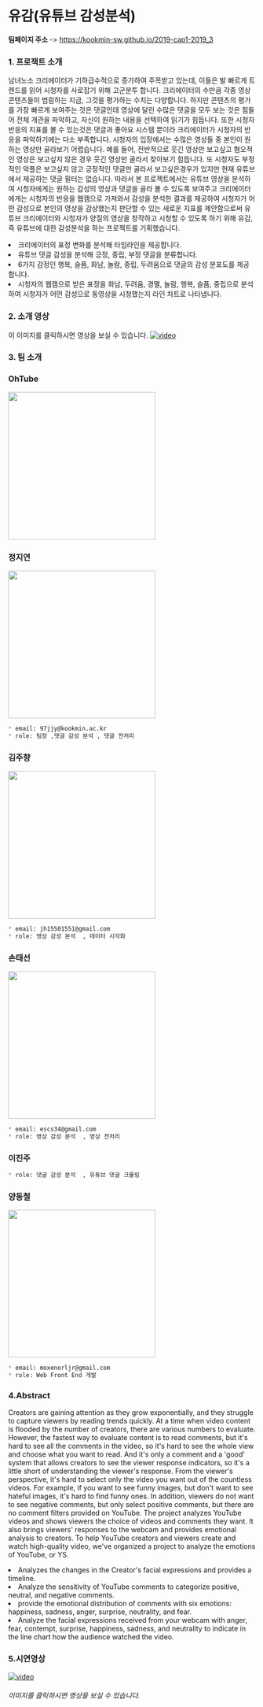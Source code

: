 
# 유감(유튜브 감성분석)
**팀페이지 주소** -> https://kookmin-sw.github.io/2019-cap1-2019_3

### 1. 프로잭트 소개

남녀노소 크리에이터가 기하급수적으로 증가하여 주목받고 있는데, 이들은 발 빠르게 트렌드를 읽어 시청자를 사로잡기 위해 고군분투 합니다. 크리에이터의 수만큼 각종 영상 콘텐츠들이 범람하는 지금, 그것을 평가하는 수치는 다양합니다. 하지만 콘텐츠의 평가를 가장 빠르게 보여주는 것은 댓글인데 영상에 달린 수많은 댓글을 모두 보는 것은 힘들어 전체 개관을 파악하고, 자신이 원하는 내용을 선택하여 읽기가 힘듭니다. 또한 시청자 반응의 지표를 볼 수 있는것은 댓글과 좋아요 시스템 뿐이라 크리에이터가 시청자의 반응을 파악하기에는 다소 부족합니다.
시청자의 입장에서는 수많은 영상들 중 본인이 원하는 영상만 골라보기 어렵습니다. 예를 들어, 전반적으로 웃긴 영상만 보고싶고 혐오적인 영상은 보고싶지 않은 경우 웃긴 영상만 골라서 찾아보기 힘듭니다. 또 시청자도 부정적인 악플은 보고싶지 않고 긍정적인 댓글만 골라서 보고싶은경우가 있지만 현재 유튜브에서 제공하는 댓글 필터는 없습니다.
따라서 본 프로젝트에서는 유튜브 영상을 분석하여 시청자에게는 원하는 감성의 영상과 댓글을 골라 볼 수 있도록 보여주고 크리에이터에게는 시청자의 반응을 웹캠으로 가져와서 감성을 분석한 결과를 제공하여 시청자가 어떤 감성으로 본인의 영상을 감상했는지 판단할 수 있는 새로운 지표를 제안함으로써  유튜브 크리에이터와 시청자가 양질의 영상을 창작하고 시청할 수 있도록 하기 위해 유감, 즉 유튜브에 대한 감성분석을 하는 프로젝트를 기획했습니다.

<li> 크리에이터의 표정 변화를 분석해 타임라인을 제공합니다.</li>
<li> 유튜브 댓글 감성을 분석해 긍정, 중립, 부정 댓글을 분류합니다.</li>
<li> 6가지 감정인 행복, 슬픔, 화남, 놀람, 중립, 두려움으로 댓글의 감성 분포도를 제공합니다. </li>
<li> 시청자의 웹캠으로 받은 표정을 화남, 두려움, 경멸, 놀람, 행복, 슬픔, 중립으로 분석하여 시청자가 어떤 감성으로 동영상을 시청했는지 라인 차트로 나타냅니다. </li>

### 2. 소개 영상
이 이미지를 클릭하시면 영상을 보실 수 있습니다.
[![video](./Images/계획UI.png)](https://www.youtube.com/watch?v=MMOWhNwm43I)

### 3. 팀 소개

### OhTube
<img src="https://github.com/kookmin-sw/2019-cap1-2019_3/blob/master/Images/OhTube_Logo.png"  width = "300px" height = "300px"></img>

### 정지연
<img src="https://github.com/kookmin-sw/2019-cap1-2019_3/blob/master/Images/jeong.JPG"  width = "300px" height = "300px"></img>


```markdown
* email: 97jjy@kookmin.ac.kr
* role: 팀장 ,댓글 감성 분석 , 댓글 전처리
```
### 김주향
<img src="https://github.com/kookmin-sw/2019-cap1-2019_3/blob/master/Images/kim.jpeg"   width = "300px" height = "300px"></img>


```markdown
* email: jh15501551@gmail.com
* role: 영상 감성 분석  , 데이터 시각화
```
### 손태선
<img src="https://github.com/kookmin-sw/2019-cap1-2019_3/blob/master/Images/son.jpeg"   width = "300px" height = "300px"></img>

```markdown
* email: escs34@gmail.com
* role: 영상 감성 분석  , 영상 전처리
```

### 이진주


```markdown
* role: 댓글 감성 분석  , 유튜브 댓글 크롤링
```

### 양동철
<img src="https://github.com/kookmin-sw/2019-cap1-2019_3/blob/master/Images/yang.jpeg"  width = "300px" height = "300px"></img>

```markdown
* email: moxenorljr@gmail.com
* role: Web Front End 개발
```

### 4.Abstract
Creators are gaining attention as they grow exponentially, and they struggle to capture viewers by reading trends quickly. At a time when video content is flooded by the number of creators, there are various numbers to evaluate. However, the fastest way to evaluate content is to read comments, but it's hard to see all the comments in the video, so it's hard to see the whole view and choose what you want to read. And it's only a comment and a 'good' system that allows creators to see the viewer response indicators, so it's a little short of understanding the viewer's response. From the viewer's perspective, it's hard to select only the video you want out of the countless videos. For example, if you want to see funny images, but don't want to see hateful images, it's hard to find funny ones. In addition, viewers do not want to see negative comments, but only select positive comments, but there are no comment filters provided on YouTube. The project analyzes YouTube videos and shows viewers the choice of videos and comments they want. It also brings viewers' responses to the webcam and provides emotional analysis to creators. To help YouTube creators and viewers create and watch high-quality video, we've organized a project to analyze the emotions of YouTube, or YS.

<li> Analyzes the changes in the Creator's facial expressions and provides a timeline.</li>
<li> Analyze the sensitivity of YouTube comments to categorize positive, neutral, and negative comments.</li>
<li> provide the emotional distribution of comments with six emotions: happiness, sadness, anger, surprise, neutrality, and fear.</li>
<li> Analyze the facial expressions received from your webcam with anger, fear, contempt, surprise, happiness, sadness, and neutrality to indicate in the line chart how the audience watched the video.</li>

### 5.시연영상
[![video](./Images/계획UI.png)](https://www.youtube.com/watch?v=ypQIRBD6Aeo)
###### 이미지를 클릭하시면 영상을 보실 수 있습니다.
